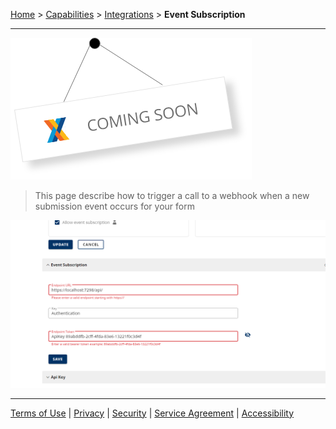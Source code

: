 [Home](index) > [Capabilities](Capabilities) > [Integrations](Integrations) > **Event Subscription** 
***  

![img](./images/coming-soon.png)

> This page describe how to trigger a call to a webhook when a new submission event occurs for your form  

![event-subscription](images/event-sub.png)
***
[Terms of Use](Terms-of-Use) | [Privacy](Privacy) | [Security](Security) | [Service Agreement](Service-Agreement) | [Accessibility](Accessibility)